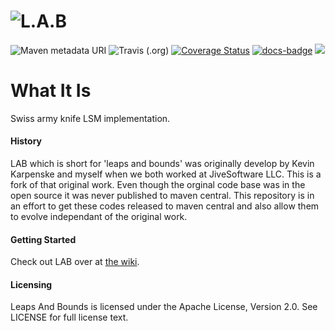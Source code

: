 ![L.A.B](https://github.com/jnthnclt/lab/wiki/images/lab-logo.png)
=========

![Maven metadata URI](https://img.shields.io/maven-metadata/v/http/central.maven.org/maven2/com/github/jnthnclt/os.lab/maven-metadata.xml.svg)
![Travis (.org)](https://img.shields.io/travis/jnthnclt/lab.svg)
[![Coverage Status](https://coveralls.io/repos/github/jnthnclt/lab/badge.svg?branch=master)](https://coveralls.io/github/jnthnclt/lab?branch=master)
[![docs-badge][]][docs]
[![][license img]][license]


# What It Is
Swiss army knife LSM implementation.

#### History
LAB which is short for 'leaps and bounds' was originally develop by Kevin Karpenske and myself when we both worked at JiveSoftware LLC. This is a fork of that original work. Even though the orginal code base was in the open source it was never published to maven central. This repository is in an effort to get these codes released to maven central and also allow them to evolve independant of the original work.


#### Getting Started
Check out LAB over at [the wiki](https://github.com/jnthnclt/lab/wiki).

#### Licensing
Leaps And Bounds is licensed under the Apache License, Version 2.0. See LICENSE for full license text.

[license]:LICENSE
[license img]:https://img.shields.io/badge/License-Apache%202-blue.svg

[docs-badge]:https://img.shields.io/badge/API-docs-blue.svg?style=flat-square
[docs]:http://www.javadoc.io/doc/com.github.jnthnclt/os.lab.core/
